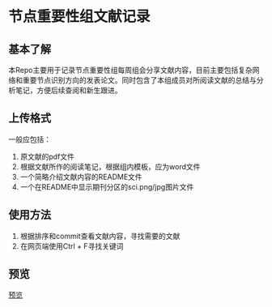 # 节点重要性组文献记录

## 基本了解

本Repo主要用于记录节点重要性组每周组会分享文献内容，目前主要包括复杂网络和重要节点识别方向的发表论文。同时包含了本组成员对所阅读文献的总结与分析笔记，方便后续查阅和新生跟进。

## 上传格式

一般应包括：

1. 原文献的pdf文件
2. 根据文献所作的阅读笔记，根据组内模板，应为word文件
3. 一个简略介绍文献内容的README文件
4. 一个在README中显示期刊分区的sci.png/jpg图片文件

## 使用方法

1. 根据排序和commit查看文献内容，寻找需要的文献
2. 在网页端使用Ctrl + F寻找关键词


## 预览

[预览](https://AquariniqueMu.github.io/pdf/web/viewer.html?file=https://AquariniqueMu.github.io/pdf/web/compressed.tracemonkey-pldi-09.pdf)
